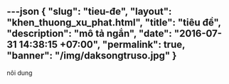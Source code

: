 ---json
{
    "slug": "tieu-đe",
    "layout": "khen_thuong_xu_phat.html",
    "title": "tiêu đề",
    "description": "mô tả ngắn",
    "date": "2016-07-31 14:38:15 +07:00",
    "permalink": true,
    "banner": "/img/daksongtruso.jpg"
}
---
nôi dung